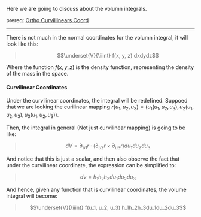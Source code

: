 Here we are going to discuss about the volumn integrals. 

prereq: [Ortho Curvillinears Coord](Ortho%20Curvillinears%20Coord.md)

---


There is not much in the normal coordinates for the volumn integral, it will look like this: 

> $$\underset{V}{\iiint} f(x, y, z) dxdydz$$

Where the function $f(x, y, z)$ is the density function, representing the density of the mass in the space. 

#### Curvilinear Coordinates 

Under the curvilinear coordinates, the integral will be redefined. Suppoed that we are looking the curilinear mapping $r(u_1, u_2, u_3) = (u_1(u_1, u_2, u_3), u_2(u_1, u_2, u_3), u_3(u_1, u_2, u_3))$.  

Then, the integral in general (Not just curvilinear mapping) is going to be like: 

> $$dV = \partial_{u1}r\cdot (\partial_{u2} r \times \partial_{u3} r)du_1du_2du_3$$

And notice that this is just a scalar, and then also observe the fact that under the curvilinear coordinate, the expression can be simplified to: 

> $$dv = h_1h_2h_3du_1du_2du_3$$

And hence, given any function that is curvilinear coordinates, the volume integral will become: 

> $$\underset{V}{\iiint} f(u_1, u_2, u_3) h_1h_2h_3du_1du_2du_3$$





